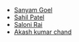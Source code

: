 - [Sanyam Goel](https://github.com/hexwhiz/)<br>
- [Sahil Patel](https://github.com/Sahilpatel2507/)<br>
- [Saloni Rai](https://github.com/Rai-Saloni/)<br>
- [Akash kumar chand](https://github.com/Akash6299625764/)<br>
